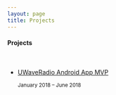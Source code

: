 ```yaml
---
layout: page
title: Projects
---
```


#### Projects
<br/>

<ul id="projects" class="posts">
    <li>
    <a href="{{ post.url }}">
    UWaveRadio Android App MVP
    </a>
    <p><small class="date"><time datetime="{{ post.date | date: "%b %-d, %Y" }}">January 2018 – June 2018</time></small></p>
    </li>
</ul>




